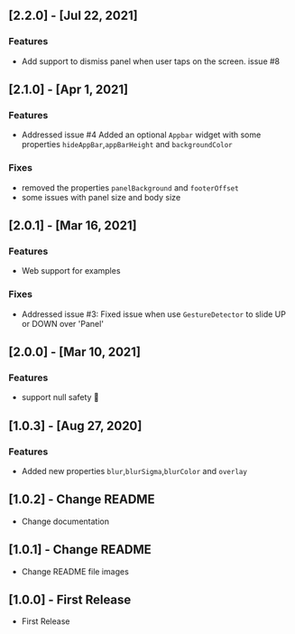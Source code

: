 ## [2.2.0] - [Jul 22, 2021]
### Features
- Add support to dismiss panel when user taps on the screen. issue #8
## [2.1.0] - [Apr 1, 2021]
### Features
- Addressed issue #4 Added an optional `Appbar` widget with some properties `hideAppBar`,`appBarHeight` and `backgroundColor`
### Fixes 
- removed the properties `panelBackground` and `footerOffset`
- some issues with panel size and body size

## [2.0.1] - [Mar 16, 2021]
### Features
- Web support for examples
### Fixes 
- Addressed issue #3: Fixed issue when use `GestureDetector` to slide UP or DOWN over 'Panel'

## [2.0.0] - [Mar 10, 2021]
### Features
- support null safety 🎉

## [1.0.3] - [Aug 27, 2020]
### Features
- Added new properties `blur`,`blurSigma`,`blurColor` and `overlay`

## [1.0.2] - Change README

* Change documentation

## [1.0.1] - Change README

* Change README file images

## [1.0.0] - First Release

* First Release
